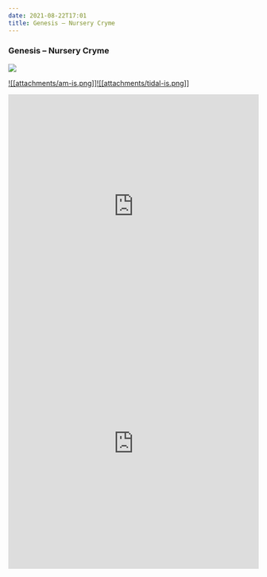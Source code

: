 ```yaml
---
date: 2021-08-22T17:01
title: Genesis – Nursery Cryme
---
```

### Genesis – Nursery Cryme
[![](https://img.discogs.com/XF_D8PqZJR9cU2RGYKwdIQf8q94=/fit-in/600x600/filters:strip_icc():format(jpeg):mode_rgb():quality(90)/discogs-images/R-14302170-1571795009-3874.jpeg.jpg)][1] 

[1]: https://www.discogs.com/release/14302170
[2]: https://music.apple.com/us/album/294810977
[3]: https://listen.tidal.com/album/34453832

[![[attachments/am-is.png]]][2][![[attachments/tidal-is.png]]][3]

<iframe allow="autoplay *; encrypted-media *; fullscreen *" frameborder="0" height="450" style="width:100%;max-width:660px;overflow:hidden;background:transparent;" sandbox="allow-forms allow-popups allow-same-origin allow-scripts allow-storage-access-by-user-activation allow-top-navigation-by-user-activation" src="https://embed.music.apple.com/us/album/turn-blue/294810977"></iframe>
<div style="position: relative; padding-bottom: 100%; height: 0; overflow: hidden; max-width: 100%;"><iframe src="https://embed.tidal.com/albums/34453832?layout=gridify" frameborder= "0" allowfullscreen style="position: absolute; top: 0; left: 0; width: 100%; height: 1px; min-height: 100%; margin: 0 auto;"></iframe></div>